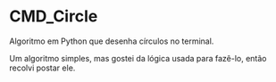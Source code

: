 # CMD_Circle
Algoritmo em Python que desenha círculos no terminal.

Um algoritmo simples, mas gostei da lógica usada para fazê-lo, então recolvi postar ele.
